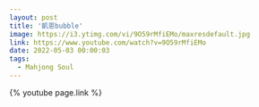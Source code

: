 ```yaml
---
layout: post
title: '凱恩bubble'
image: https://i3.ytimg.com/vi/9O59rMfiEMo/maxresdefault.jpg
link: https://www.youtube.com/watch?v=9O59rMfiEMo
date: 2022-05-03 00:00:03
tags:
  - Mahjong Soul
---
```


{% youtube page.link %}
